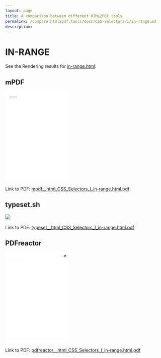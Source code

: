 ```yaml
---
layout: page
title: A comparison between different HTML2PDF tools
permalink: /compare.html2pdf.tools/docs/CSS-Selectors/I/in-range.md
description: 
---
```


# IN-RANGE

See the Rendering results for [in-range.html](/html/CSS%20Selectors/I/in-range.html):

## mPDF
![](mpdf__html_CSS_Selectors_I_in-range.html.png) 

Link to PDF: [mpdf__html_CSS_Selectors_I_in-range.html.pdf](mpdf__html_CSS_Selectors_I_in-range.html.pdf)

## typeset.sh
![](typeset__html_CSS_Selectors_I_in-range.html.png) 

Link to PDF: [typeset__html_CSS_Selectors_I_in-range.html.pdf](typeset__html_CSS_Selectors_I_in-range.html.pdf)

## PDFreactor
![](pdfreactor__html_CSS_Selectors_I_in-range.html.png) 

Link to PDF: [pdfreactor__html_CSS_Selectors_I_in-range.html.pdf](pdfreactor__html_CSS_Selectors_I_in-range.html.pdf)
